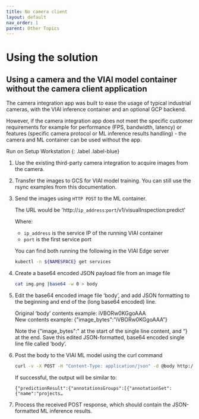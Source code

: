 ```yaml
---
title: No camera client
layout: default
nav_order: 1
parent: Other Topics
---
```

# Using the solution

## Using a camera and the VIAI model container without the camera client application

The camera integration app was built to ease the usage of typical industrial
cameras, with the VIAI inference container and an optional GCP backend.

However, if the camera integration app does not meet the specific customer
requirements for example for performance (FPS, bandwidth, latency) or features (specific camera protocol or ML inference results handling) - the camera and ML container can be used without the app.

Run on Setup Workstation
{: .label .label-blue}

1. Use the existing third-party camera integration to acquire images from the camera.

2. Transfer the images to GCS for VIAI model training. You can still use the rsync examples from this documentation.

3. Send the images using `HTTP POST` to the ML container.

    The URL would be 'http://`ip_address`:`port`/v1/visualInspection:predict'

    Where:

    * `ip_address` is the service IP of the running VIAI container
    * `port` is the first service port

    You can find both running the following in the VIAI Edge server

    ```bash
    kubectl -n ${NAMESPACE} get services
    ```

4. Create a base64 encoded JSON payload file from an image file

    ```bash
    cat img.png |base64 -w 0 > body
    ```

5. Edit the base64 encoded image file ‘body’, and add JSON formatting to the
beginning and end of the (long base64 encoded) line.

    Original ‘body’ contents example: iVBORw0KGgoAAA <br>
    New contents example: {"image_bytes":"iVBORw0KGgoAAA”}

    Note the {"image_bytes":" at the start of the single line content, and “} at the end. Save this edited JSON-formatted, base64 encoded single line file called ‘body’.

6. Post the body to the VIAI ML model using the curl command

    ```bash
    curl -v -X POST -H "Content-Type: application/json" -d @body http://ml-model:8602/v1/visualInspection:predict
    ```

    If successful, the output will be similar to:

    ```text
    {"predictionResult":{"annotationsGroups":[{"annotationSet":{"name":"projects…
    ```

7. Process the received POST response, which should contain the JSON-formatted ML inference results.
